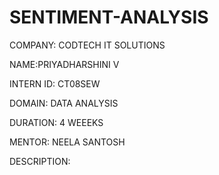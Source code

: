 # SENTIMENT-ANALYSIS
COMPANY: CODTECH IT SOLUTIONS

NAME:PRIYADHARSHINI V

INTERN ID: CT08SEW

DOMAIN: DATA ANALYSIS

DURATION: 4 WEEEKS

MENTOR: NEELA SANTOSH


DESCRIPTION:
